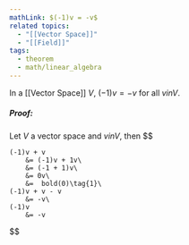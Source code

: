 ```yaml
---
mathLink: $(-1)v = -v$
related topics:
  - "[[Vector Space]]"
  - "[[Field]]"
tags:
  - theorem
  - math/linear_algebra
---
```

In a [[Vector Space]] $V$, $(-1) v = -v$ for all $v in V$.
##### Proof:
Let $V$ a vector space and $v in V$, then
$$

	(-1)v + v 
		&= (-1)v + 1v\
		&= (-1 + 1)v\
		&= 0v\
		&=  bold(0)\tag{1}\
	(-1)v + v - v
		&= -v\
	(-1)v 
		&= -v

$$
[^1]: uses [[Multiplication by 0 (scalar)]].